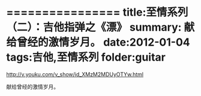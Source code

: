================
title:至情系列（二）：吉他指弹之《漂》
summary: 献给曾经的激情岁月。
date:2012-01-04
tags:吉他,至情系列
folder:guitar
===============

http://v.youku.com/v_show/id_XMzM2MDUyOTYw.html

献给曾经的激情岁月。
